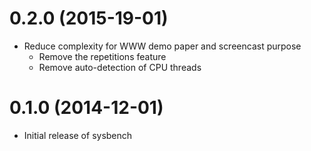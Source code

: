 # 0.2.0 (2015-19-01)

* Reduce complexity for WWW demo paper and screencast purpose
    * Remove the repetitions feature
    * Remove auto-detection of CPU threads

# 0.1.0 (2014-12-01)

* Initial release of sysbench
